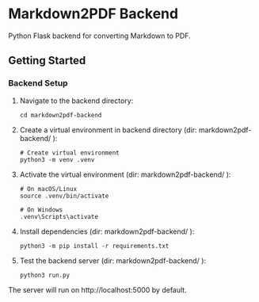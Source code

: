 # Markdown2PDF Backend

Python Flask backend for converting Markdown to PDF.

## Getting Started

### Backend Setup

1. Navigate to the backend directory:

   ```
   cd markdown2pdf-backend
   ```

2. Create a virtual environment in backend directory (dir: markdown2pdf-backend/ ):

   ```
   # Create virtual environment
   python3 -m venv .venv
   ```

3. Activate the virtual environment (dir: markdown2pdf-backend/ ):

   ```
   # On macOS/Linux
   source .venv/bin/activate

   # On Windows
   .venv\Scripts\activate
   ```

4. Install dependencies (dir: markdown2pdf-backend/ ):

   ```
   python3 -m pip install -r requirements.txt
   ```

5. Test the backend server (dir: markdown2pdf-backend/ ):
   ```
   python3 run.py
   ```

The server will run on http://localhost:5000 by default.
